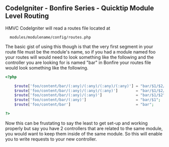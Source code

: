 ## CodeIgniter - Bonfire Series - Quicktip Module Level Routing


HMVC CodeIgniter will read a routes file located at 

    
      modules/modulename/config/routes.php  
    



The basic gist of using this though is that the very first segment in your route file must be the module's name, so if you had a module named foo your routes will would need to look something like the following and the controller you are looking for is named "bar" in Bonfire your routes file would look something like the following.


~~~ php
<?php

    $route['foo/content/bar/(:any)/(:any)/(:any)/(:any)'] = "bar/$1/$2/$3/$4";
    $route['foo/content/bar/(:any)/(:any)/(:any)']		  = "bar/$1/$2/$3";
    $route['foo/content/bar/(:any)/(:any)']		          = "bar/$1/$2";
    $route['foo/content/bar/(:any)'] 		              = "bar/$1";
    $route['foo/content/bar']				              = "bar";

?>    
~~~


Now this can be frustating to say the least to get set-up and working properly but say you have 2 controllers that are related to the same module, you would want to keep them inside of the same module.  So this will enable you to write requests to your new controller.
